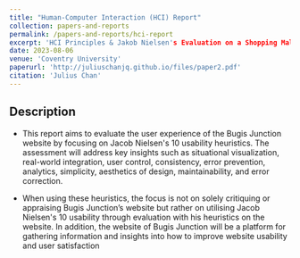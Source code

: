 ```yaml
---
title: "Human-Computer Interaction (HCI) Report"
collection: papers-and-reports
permalink: /papers-and-reports/hci-report
excerpt: 'HCI Principles & Jakob Nielsen's Evaluation on a Shopping Mall Website'
date: 2023-08-06
venue: 'Coventry University'
paperurl: 'http://juliuschanjq.github.io/files/paper2.pdf'
citation: 'Julius Chan'
---
```


## Description
- This report aims to evaluate the user experience of the Bugis Junction website by focusing on
Jacob Nielsen's 10 usability heuristics. The assessment will address key insights such as
situational visualization, real-world integration, user control, consistency, error prevention,
analytics, simplicity, aesthetics of design, maintainability, and error correction.

- When using these heuristics, the focus is not on solely critiquing or appraising Bugis Junction’s
website but rather on utilising Jacob Nielsen's 10 usability through evaluation with his heuristics
on the website. In addition, the website of Bugis Junction will be a platform for gathering 
information and insights into how to improve website usability and user satisfaction

